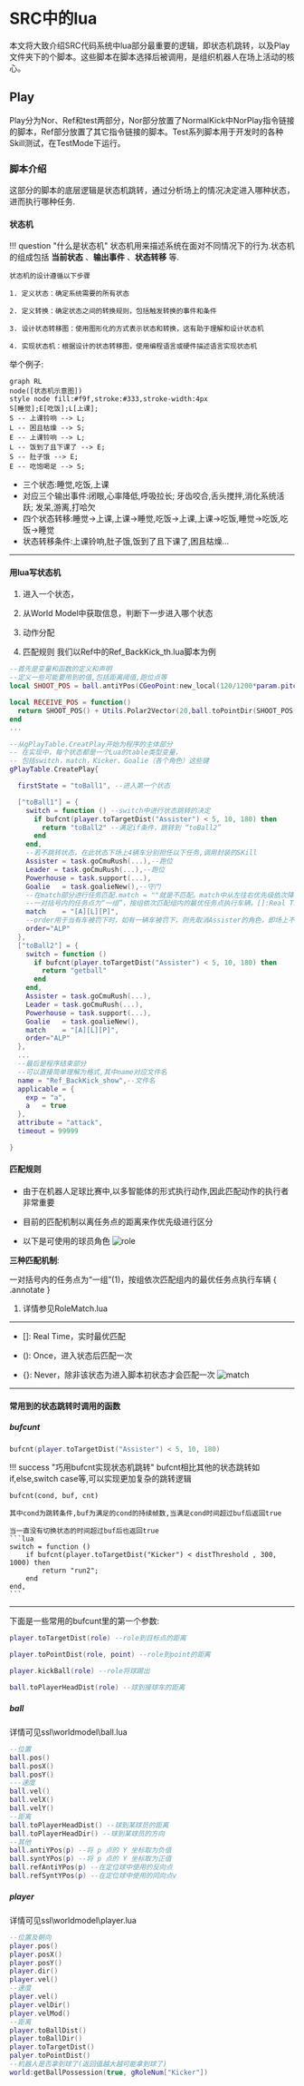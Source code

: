 # SRC中的lua
本文将大致介绍SRC代码系统中lua部分最重要的逻辑，即状态机跳转，以及Play文件夹下的个脚本。这些脚本在脚本选择后被调用，是组织机器人在场上活动的核心。

## Play
Play分为Nor、Ref和test两部分，Nor部分放置了NormalKick中NorPlay指令链接的脚本，Ref部分放置了其它指令链接的脚本。Test系列脚本用于开发时的各种Skill测试，在TestMode下运行。

### 脚本介绍
这部分的脚本的底层逻辑是状态机跳转，通过分析场上的情况决定进入哪种状态，进而执行哪种任务.

#### 状态机

!!! question "什么是状态机"
    状态机用来描述系统在面对不同情况下的行为.状态机的组成包括 **当前状态** 、**输出事件** 、**状态转移** 等.

    状态机的设计遵循以下步骤
    
    1. 定义状态：确定系统需要的所有状态
    
    2. 定义转换：确定状态之间的转换规则，包括触发转换的事件和条件
    
    3. 设计状态转移图：使用图形化的方式表示状态和转换，这有助于理解和设计状态机
    
    4. 实现状态机：根据设计的状态转移图，使用编程语言或硬件描述语言实现状态机

举个例子:
```mermaid
graph RL
node([状态机示意图])
style node fill:#f9f,stroke:#333,stroke-width:4px
S[睡觉];E[吃饭];L[上课];
S -- 上课铃响 --> L;
L -- 困且枯燥 --> S;
E -- 上课铃响 --> L;
L -- 饭到了且下课了 --> E;
S -- 肚子饿 --> E;
E -- 吃饱喝足 --> S;
```

- 三个状态:睡觉,吃饭,上课
- 对应三个输出事件:闭眼,心率降低,呼吸拉长; 牙齿咬合,舌头搅拌,消化系统活跃; 发呆,游离,打哈欠
- 四个状态转移:睡觉->上课,上课->睡觉,吃饭->上课,上课->吃饭,睡觉->吃饭,吃饭->睡觉
- 状态转移条件:上课铃响,肚子饿,饭到了且下课了,困且枯燥...
-------

#### 用lua写状态机

1. 进入一个状态，
   
2. 从World Model中获取信息，判断下一步进入哪个状态

3. 动作分配

4. 匹配规则
我们以Ref中的Ref_BackKick_th.lua脚本为例

```lua
--首先是变量和函数的定义和声明
--定义一些可能要用到的值,包括距离阈值,跑位点等
local SHOOT_POS = ball.antiYPos(CGeoPoint:new_local(120/1200*param.pitchLength,0/900*param.pitchWidth))

local RECEIVE_POS = function()
  return SHOOT_POS() + Utils.Polar2Vector(20,ball.toPointDir(SHOOT_POS())()+ball.antiY()*math.pi/4)
end
...

--从gPlayTable.CreatPlay开始为程序的主体部分
-- 在实现中，每个状态都是一个Lua的table类型变量，
-- 包括switch，match，Kicker、Goalie（各个角色）这些键
gPlayTable.CreatePlay{

  firstState = "toBall1", --进入第一个状态

  ["toBall1"] = {
    switch = function () --switch中进行状态跳转的决定
      if bufcnt(player.toTargetDist("Assister") < 5, 10, 180) then
        return "toBall2" --满足if条件，跳转到 “toBall2”
      end
    end,
    --若不跳转状态，在此状态下场上4辆车分别担任以下任务,调用封装的SKill
    Assister = task.goCmuRush(...),--跑位
    Leader = task.goCmuRush(...),--跑位
    Powerhouse = task.support(...),
    Goalie   = task.goalieNew(),--守门
    --在match部分进行任务匹配.match = ""就是不匹配。match中从左往右优先级依次降低，对场上车辆而言离球从近到远的优先级由高到低。例如下面离任务点（一般是球的位置）最近的车成为Assiter，执行goCmuRush任务，以此类推。Goalie固定为0号车，不用匹配。这里Goalie的固定车号在Config中的gRoleFixNum里设置
    --一对括号内的任务点为“一组”，按组依次匹配组内的最优任务点执行车辆。[]:Real Time，实时最优匹配；():Once，进入状态后匹配一次；{}:Never，除非该状态为进入脚本初状态才会匹配一次
    match    = "[A][L][P]",
    --order用于当有车被罚下时，如有一辆车被罚下，则先取消Assister的角色，即场上不会有车执行Assister的任务，以此类推
    order="ALP"
  },
  ["toBall2"] = {
    switch = function ()
      if bufcnt(player.toTargetDist("Assister") < 5, 10, 180) then
        return "getball"
      end
    end,
    Assister = task.goCmuRush(...),
    Leader = task.goCmuRush(...),
    Powerhouse = task.support(...),
    Goalie   = task.goalieNew(),
    match    = "[A][L][P]",
    order="ALP"
  },
  ...
  --最后是程序结束部分  
  --可以直接简单理解为格式,其中name对应文件名
  name = "Ref_BackKick_show",--文件名
  applicable = {
    exp = "a",
    a   = true
  },
  attribute = "attack",
  timeout = 99999

}
```
#### 匹配规则
- 由于在机器人足球比赛中,以多智能体的形式执行动作,因此匹配动作的执行者非常重要

- 目前的匹配机制以离任务点的距离来作优先级进行区分

- 以下是可使用的球员角色
![role](lua_in_SRC.assets\role.png)

**三种匹配机制**:

一对括号内的任务点为“一组”(1)，按组依次匹配组内的最优任务点执行车辆
    { .annotate }

1.  详情参见RoleMatch.lua

------
- []: Real Time，实时最优匹配

- (): Once，进入状态后匹配一次

- {}: Never，除非该状态为进入脚本初状态才会匹配一次
![match](lua_in_SRC.assets\match.png)

-------

#### 常用到的状态跳转时调用的函数

##### bufcunt

```lua
bufcnt(player.toTargetDist("Assister") < 5, 10, 180)
```

!!! success "巧用bufcnt实现状态机跳转"
    bufcnt相比其他的状态跳转如if,else,switch case等,可以实现更加复杂的跳转逻辑

    bufcnt(cond, buf, cnt)
    
    其中cond为跳转条件,buf为满足的cond的持续帧数,当满足cond时间超过buf后返回true
    
    当一直没有切换状态的时间超过buf后也返回true
    ```lua
    switch = function ()
    	if bufcnt(player.toTargetDist("Kicker") < distThreshold , 300, 1000) then
    		return "run2";
    	end
    end,
    ```
-------

下面是一些常用的bufcunt里的第一个参数:

```lua
player.toTargetDist(role) --role到目标点的距离

player.toPointDist(role, point) --role到point的距离

player.kickBall(role) --role将球踢出

ball.toPlayerHeadDist(role) --球到接球车的距离
```
##### ball

详情可见ssl\worldmodel\ball.lua

```lua
--位置
ball.pos()
ball.posX()
ball.posY()
---速度 
ball.vel()
ball.velX()
ball.velY()
--距离
ball.toPlayerHeadDist() --球到某球员的距离
ball.toPlayerHeadDir() --球到某球员的方向
--其他
ball.antiYPos(p) --将 p 点的 Y 坐标取为负值
ball.syntYPos(p) --将 p 点的 Y 坐标取为正值
ball.refAntiYPos(p) --在定位球中使用的反向点
ball.refSyntYPos(p) --在定位球中使用的同向点v
```
##### player
详情可见ssl\worldmodel\player.lua
```lua
--位置及朝向
player.pos()
player.posX()
player.posY()
player.dir() 
player.vel()
--速度
player.vel()
player.velDir()
player.velMod()
--距离
player.toBallDist()
player.toBallDir()
player.toTargetDist()
palyer.toPointDist()
--机器人是否拿到球了(返回值越大越可能拿到球了)
world:getBallPossession(true, gRoleNum["Kicker"])
```